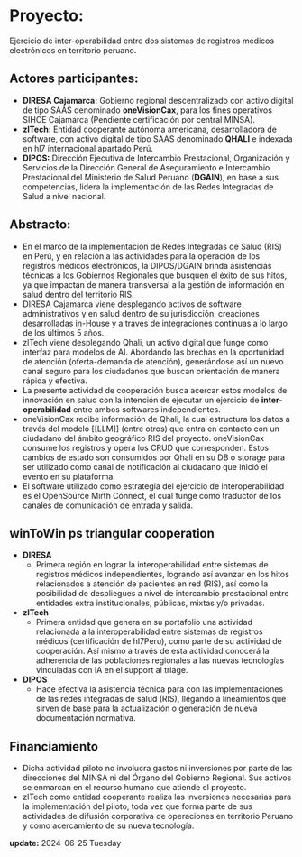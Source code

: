 # Proyecto: 
Ejercicio de inter-operabilidad entre dos sistemas de registros médicos electrónicos en territorio peruano.

## Actores participantes:
* **DIRESA Cajamarca:** Gobierno regional descentralizado con activo digital de tipo SAAS denominado **oneVisionCax**, para los fines operativos SIHCE Cajamarca (Pendiente certificación por central MINSA).
* **zlTech:** Entidad cooperante autónoma americana, desarrolladora de software, con activo digital de tipo SAAS denominado **QHALI** e indexada en hl7 internacional apartado Perú.
* **DIPOS:** Dirección Ejecutiva de Intercambio Prestacional, Organización y Servicios de la Dirección General de Aseguramiento e Intercambio Prestacional del Ministerio de Salud Peruano (**DGAIN**), en base a sus competencias, lidera la implementación de las Redes Integradas de Salud a nivel nacional.

## Abstracto:
- En el marco de la implementación de Redes Integradas de Salud (RIS) en Perú, y en relación a las actividades para la operación de los registros médicos electrónicos, la DIPOS/DGAIN brinda asistencias técnicas a los Gobiernos Regionales que busquen el éxito de sus hitos, ya que impactan de manera transversal a la gestión de información en salud dentro del territorio RIS.
- DIRESA Cajamarca viene desplegando activos de software administrativos y en salud dentro de su jurisdicción, creaciones desarrolladas in-House y a través de integraciones continuas a lo largo de los últimos 5 años.
- zlTech viene desplegando Qhali, un activo digital que funge como interfaz para modelos de AI. Abordando las brechas en la oportunidad de atención (oferta-demanda de atención), generándose así un nuevo canal seguro para los ciudadanos que buscan orientación de manera rápida y efectiva.
- La presente actividad de cooperación busca acercar estos modelos de innovación en salud con la intención de ejecutar un ejercicio de **inter-operabilidad** entre ambos softwares independientes.
- oneVisionCax recibe información de Qhali, la cual estructura los datos a través del modelo [[LLM]] (entre otros) que entra en contacto con un ciudadano del ámbito geográfico RIS del proyecto. oneVisionCax consume los registros y opera los CRUD que corresponden. Estos cambios de estado son consumidos por Qhali en su DB o storage para ser utilizado como canal de notificación al ciudadano que inició el evento en su plataforma.
- El software utilizado como estrategia del ejercicio de interoperabilidad es el OpenSource Mirth Connect, el cual funge como traductor de los canales de comunicación de entrada y salida.

## winToWin ps triangular cooperation
* **DIRESA**
  - Primera región en lograr la interoperabilidad entre sistemas de registros médicos independientes, logrando así avanzar en los hitos relacionados a atención de pacientes en red (RIS), así como la posibilidad de despliegues a nivel de intercambio prestacional entre entidades extra institucionales, públicas, mixtas y/o privadas.
* **zlTech**
  - Primera entidad que genera en su portafolio una actividad relacionada a la interoperabilidad entre sistemas de registros médicos (certificación de hl7Peru), como parte de su actividad de cooperación. Así mismo a través de esta actividad conocerá la adherencia de las poblaciones regionales a las nuevas tecnologías vinculadas con IA en el support al triage.
* **DIPOS**
  - Hace efectiva la asistencia técnica para con las implementaciones de las redes integradas de salud (RIS), llegando a lineamientos que sirven de base para la actualización o generación de nueva documentación normativa.

## Financiamiento
* Dicha actividad piloto no involucra gastos ni inversiones por parte de las direcciones del MINSA ni del Órgano del Gobierno Regional. Sus activos se enmarcan en el recurso humano que atiende el proyecto.
* zlTech como entidad cooperante realiza las inversiones necesarias para la implementación del piloto, toda vez que forma parte de sus actividades de difusión corporativa de operaciones en territorio Peruano y como acercamiento de su nueva tecnología.

**update:** 2024-06-25 Tuesday
